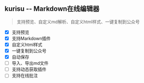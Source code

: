 ##  kurisu -- Markdown在线编辑器

>   支持预览、自定义md解析、自定义html样式、一键复制到公众号

- [x] 支持预览
- [x] 支持Markdown插件
- [x] 自定义html样式
- [x] 一键复制到公众号
- [x] 自动保存
- [ ] 导入、导出md文件
- [ ] 支持动态获取插件
- [ ] 支持在线批注
